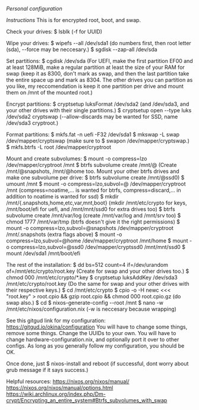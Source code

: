 *Personal configuration*

*Instructions*
This is for encrypted root, boot, and swap.

Check your drives:
$ lsblk (-f for UUID)

Wipe your drives:
$ wipefs --all /dev/sda1 (do numbers first, then root letter (sda), --force may be neccesary.)
$ sgdisk --zap-all /dev/sda

Set partitions:
$ cgdisk /dev/sda (For UEFI, make the first partition EF00 and at least 128MiB,
                  make a regular partition at least the size of your RAM for swap (keep it as 8300,
                  don't mark as swap, and then the last partition take the entire space up and mark
                  as 8304. The other drives you can partition as you like, my reccomendation is
                  keep it one partition per drive and mount them on /mnt of the mounted root.)

Encrypt partitions:
$ cryptsetup luksFormat /dev/sda2 (and /dev/sda3, and your other drives with their single partitions.)
$ cryptsetup open --type luks /dev/sda2 cryptswap (--allow-discards may be wanted for SSD, name /dev/sda3
                                                   cryptroot.)

Format partitions:
$ mkfs.fat -n uefi -F32 /dev/sda1
$ mkswap -L swap /dev/mapper/cryptswap (make sure to $ swapon /dev/mapper/cryptswap.)
$ mkfs.btrfs -L root /dev/mapper/cryptroot

Mount and create subvolumes:
$ mount -o compress=lzo /dev/mapper/cryptroot /mnt
$ btrfs subvolume create /mnt/@ (Create /mnt/@snapshots, /mnt/@home too. Mount your other btrfs drives and
                                 make one subvolume per drive: $ btrfs subvolume create /mnt/@ssd0)
$ umount /mnt
$ mount -o compress=lzo,subvol=@ /dev/mapper/cryptroot /mnt (compress=noatime,... is wanted for btrfs,
                                                             compress=discard,... in addition to noatime is
                                                             wanted for ssd)
$ mkdir /mnt/{.snapshots,home,etc,var,mnt,boot} (mkdir /mnt/etc/crypto for keys, /mnt/boot/efi for uefi,
                                                 and /mnt/mnt/ssd0 for extra drives too)
$ btrfs subvolume create /mnt/var/log (create /mnt/var/log and /mnt/srv too)
$ chmod 1777 /mnt/var/tmp (btrfs doesn't give it the right permissions)
$ mount -o compress=lzo,subvol=@snapshots /dev/mapper/cryptroot /mnt/.snapshots (extra flags above)
$ mount -o compress=lzo,subvol=@home /dev/mapper/cryptroot /mnt/home
$ mount -o compress=lzo,subvol=@ssd0 /dev/mapper/cryptssd0 /mnt/mnt/ssd0
$ mount /dev/sda1 /mnt/boot/efi

The rest of the installation:
$ dd bs=512 count=4 if=/dev/urandom of=/mnt/etc/crypto/root.key (Create for swap and your other drives too.)
$ chmod 000 /mnt/etc/crypto/*.key
$ cryptsetup luksAddKey /dev/sda3 /mnt/etc/crypto/root.key (Do the same for swap and your other drives with
                                                            their respective keys.)
$ cd /mnt/etc/crypto
$ cpio -o -H newc <<< "root.key" > root.cpio && gzip root.cpio && chmod 000 root.cpio.gz (do swap also.)
$ cd
$ nixos-generate-config --root /mnt
$ nano -w /mnt/etc/nixos/configuration.nix (-w is neccesary because wrapping)

See this gitgud link for my configuration: https://gitgud.io/okina/configuration
You will have to change some things, remove some things. Change the UUIDs to your own.
You will have to change hardware-configuration.nix, and optionally port it over to other configs.
As long as you generally follow my configuration, you should be OK.

Once done, just $ nixos-install and reboot (if successful, dont worry about grub message if it says success.)

Helpful resources:
https://nixos.org/nixos/manual/
https://nixos.org/nixos/manual/options.html
https://wiki.archlinux.org/index.php/Dm-crypt/Encrypting_an_entire_system#Btrfs_subvolumes_with_swap
